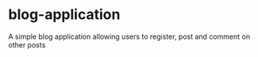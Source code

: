 # blog-application
A simple blog application allowing users to register, post and comment on other posts
